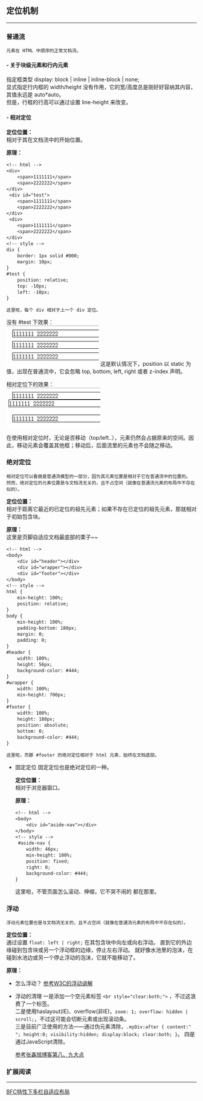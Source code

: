 ## 定位机制
-----------

### 普通流
	元素在 HTML 中顺序的正常文档流。

#### - 关于块级元素和行内元素

指定框类型 display: block | inline | inline-block | none;    
显式指定行内框的 width/height 没有作用，它的宽/高度总是刚好好容纳其内容，其值永远是 auto*auto。    
但是，行框的行高可以通过设置 line-height 来改变。

#### - 相对定位

**定位位置：**    
	相对于其在文档流中的开始位置。

**原理：**    
```
<!-- html -->
<div>
	<span>1111111</span>
	<span>2222222</span>
</div>
 <div id="test">
	<span>1111111</span>
	<span>2222222</span>
</div>
 <div>
	<span>1111111</span>
	<span>2222222</span>
</div>
<!-- style -->
div {
	border: 1px solid #000;
	margin: 10px;
}
#test {
	position: relative;
	top: -10px;
	left: -10px;
}
```
	这里啦，每个 div 相对于上一个 div 定位。

没有 #test 下效果：    
	![img/position-relative-before.jpg](img/position-relative-before.jpg)
	这是默认情况下，position 以 static 为值，出现在普通流中，它会忽略 top, bottom, left, right 或者 z-index 声明。

相对定位下的效果：    
	![img/position-relative.jpg](img/position-relative.jpg)


在使用相对定位时，无论是否移动（top/left..），元素仍然会占据原来的空间。因此，移动元素会覆盖其他框；移动后，后面流里的元素也不会随之移动。

### 绝对定位
	相对定位可以看做是普通流模型的一部分，因为其元素位置是相对于它在普通流中的位置的。
	然而，绝对定位的元素位置是与文档流无关的，且不占空间（就像在普通流元素的布局中不存在似的）。

**定位位置：**    
	相对于距离它最近的已定位的祖先元素；如果不存在已定位的祖先元素，那就相对于初始包含块。

**原理：**    
	这里是页脚自适应文档最底部的栗子~~
```
<!-- html -->
<body>
	<div id="header"></div>
	<div id="wrapper"></div>
	<div id="footer"></div>
</body>
<!-- style -->
html {
	min-height: 100%;
	position: relative;
}
body {
	min-height: 100%;
	padding-bottom: 180px;
	margin: 0;
	padding: 0;
}
#header {
	width: 100%;
	height: 56px;
	background-color: #444;
}
#wrapper {
	width: 100%;
	min-height: 700px;
}
#footer {
	width: 100%;
	height: 180px;
	position: absolute;
	bottom: 0;
	background-color: #444;
}
```
	这里啦，页脚 #footer 的绝对定位相对于 html 元素，始终在文档底部。

- 固定定位
	固定定位也是绝对定位的一种。

	**定位位置：**    
	相对于浏览器窗口。

	**原理：**    
	```
	<!-- html -->
	<body>
		<div id="aside-nav"></div>
	</body>
	<!-- style -->
	 #aside-nav {
		width: 46px;
		min-height: 100%;
		position: fixed;
		right: 0;
		background-color: #444;
	}
	```
	这里啦，不管页面怎么滚动、伸缩，它不哭不闹的 都在那里。

### 浮动
	浮动元素位置也是与文档流无关的，且不占空间（就像在普通流元素的布局中不存在似的）。

**定位位置：**    
	通过设置 `float: left | right;` 在其包含块中向左或向右浮动。
	直到它的外边缘碰到包含块或另一个浮动框的边缘，停止左右浮动。
	就好像水池里的泡沫，在碰到水池边或另一个停止浮动的泡沫，它就不能移动了。

**原理：**

- 怎么浮动？
	[参考W3C的浮动讲解](http://www.w3school.com.cn/css/css_positioning_floating.asp)

- 浮动的清理
	一是添加一个空元素标签 `<br style="clear:both;">` ，不过这浪费了一个标签。     
	二是使用haslayout(IE)、overflow(非IE)，`zoom: 1; overflow: hidden | scroll;`，不过这可能会切断元素或出现滚动条。    
	三是目前广泛使用的方法——通过伪元素清除，`.myDiv:after { content:" "; height:0; visibility:hidden; display:block; clear:both; }`。
	四是通过JavaScript清除。

	[参考张鑫旭博客第八、九大点](http://www.zhangxinxu.com/wordpress/2010/01/css-float%E6%B5%AE%E5%8A%A8%E7%9A%84%E6%B7%B1%E5%85%A5%E7%A0%94%E7%A9%B6%E3%80%81%E8%AF%A6%E8%A7%A3%E5%8F%8A%E6%8B%93%E5%B1%95%E4%BA%8C/)

### 扩展阅读
------------

[BFC特性下多栏自适应布局](http://www.zhangxinxu.com/wordpress/2015/02/css-deep-understand-flow-bfc-column-two-auto-layout/)